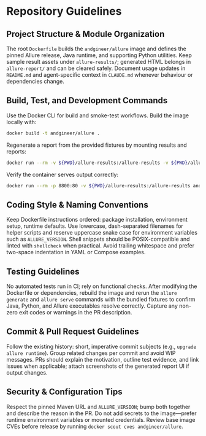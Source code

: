 # Repository Guidelines

## Project Structure & Module Organization
The root `Dockerfile` builds the `andgineer/allure` image and defines the pinned Allure release, Java runtime, and supporting Python utilities. Keep sample result assets under `allure-results/`; generated HTML belongs in `allure-report/` and can be cleared safely. Document usage updates in `README.md` and agent-specific context in `CLAUDE.md` whenever behaviour or dependencies change.

## Build, Test, and Development Commands
Use the Docker CLI for build and smoke-test workflows. Build the image locally with:
```bash
docker build -t andgineer/allure .
```
Regenerate a report from the provided fixtures by mounting results and reports:
```bash
docker run --rm -v ${PWD}/allure-results:/allure-results -v ${PWD}/allure-report:/allure-report andgineer/allure allure generate /allure-results -o /allure-report --clean
```
Verify the container serves output correctly:
```bash
docker run --rm -p 8800:80 -v ${PWD}/allure-results:/allure-results andgineer/allure allure serve -h 0.0.0.0 -p 80 /allure-results
```

## Coding Style & Naming Conventions
Keep Dockerfile instructions ordered: package installation, environment setup, runtime defaults. Use lowercase, dash-separated filenames for helper scripts and reserve uppercase snake case for environment variables such as `ALLURE_VERSION`. Shell snippets should be POSIX-compatible and linted with `shellcheck` when practical. Avoid trailing whitespace and prefer two-space indentation in YAML or Compose examples.

## Testing Guidelines
No automated tests run in CI; rely on functional checks. After modifying the Dockerfile or dependencies, rebuild the image and rerun the `allure generate` and `allure serve` commands with the bundled fixtures to confirm Java, Python, and Allure executables resolve correctly. Capture any non-zero exit codes or warnings in the PR description.

## Commit & Pull Request Guidelines
Follow the existing history: short, imperative commit subjects (e.g., `upgrade allure runtime`). Group related changes per commit and avoid WIP messages. PRs should explain the motivation, outline test evidence, and link issues when applicable; attach screenshots of the generated report UI if output changes.

## Security & Configuration Tips
Respect the pinned Maven URL and `ALLURE_VERSION`; bump both together and describe the reason in the PR. Do not add secrets to the image—prefer runtime environment variables or mounted credentials. Review base image CVEs before release by running `docker scout cves andgineer/allure`.
